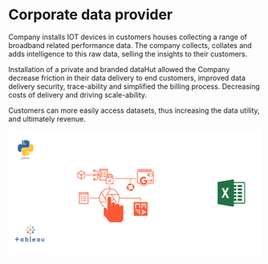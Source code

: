 # Corporate data provider

Company installs IOT devices in customers houses collecting a range of broadband related performance data.  The company collects, collates and adds intelligence to this raw data, selling the insights to their customers.

Installation of a private and branded dataHut allowed the Company decrease friction in their data delivery to end customers, improved data delivery security, trace-ability and simplified the billing process. Decreasing costs of delivery and driving scale-ability.

Customers can more easily access datasets, thus increasing the data utility, and ultimately revenue.

![Corporate data provider](../.gitbook/assets/hb-process.PNG)





